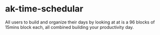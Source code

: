 # ak-time-schedular
All users to build and organize their days by looking at at is a 96 blocks of 15mins block each, all combined building your productivity day.
